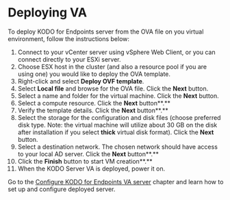# Deploying VA

To deploy KODO for Endpoints server from the OVA file on you virtual environment, follow the instructions below:

1. Connect to your vCenter server using vSphere Web Client, or you can connect directly to your ESXi server.
2. Choose ESX host in the cluster \(and also a resource pool if you are using one\) you would like to deploy the OVA template.
3.  Right-click and select **Deploy OVF template**.
4.  Select **Local file** and browse for the OVA file. Click the **Next** button.
5. Select a name and folder for the virtual machine. Click the **Next** button.
6. Select a compute resource. Click the **Next** button**.**
7. Verify the template details. Click the **Next** button**.**
8. Select the storage for the configuration and disk files \(choose preferred disk type. Note: the virtual machine will utilize about 30 GB on the disk after installation if you select **thick** virtual disk format\). Click the **Next** button.
9.  Select a destination network. The chosen network should have access to your local AD server. Click the **Next** button**.**
10. Click the **Finish** button to start VM creation**.**
11. When the KODO Server VA is deployed, power it on. 

Go to the [Configure KODO for Endpoints VA server](configuring-kodo-server-va.md) chapter and learn how to set up and configure deployed server.



